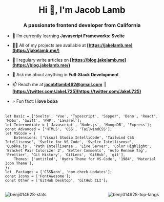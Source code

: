 <h1 align="center">Hi 👋, I'm Jacob Lamb</h1>
<h3 align="center">A passionate frontend developer from California</h3>

- 🌱 I’m currently learning **Javascript Frameworks: Svelte**

- 👨‍💻 All of my projects are available at **[https://jakelamb.me](https://jakelamb.me/)**

- 📝 I regulary write articles on **[https://blog.jakelamb.me](https://blog.jakelamb.me/)**

- 💬 Ask me about anything in  **Full-Stack Development**

- 📫 Reach me at **[jacobtlamb462@gmail.com](mailto:jacobtlamb462@gmail.com)** || **[https://twitter.com/JakeL725](https://twitter.com/JakeL725)**

- ⚡ Fun fact: **I love boba**

<pre>
<code>
let Basic = ['Svelte', 'Vue', 'Typescript', 'Sapper', 'Deno', 'React', 'Mobx', 'Swift', 'PHP', 'Lavarel'];
let Intermediate = ['Javascript', 'Node.js', 'MongoDB', 'Express'];
const Advanced = ['HTML5', 'CSS', 'TailwindCSS'];
let VSCode = {
	Extensions: ['Visual Studio IntelliCode', 'Tailwind CSS Intellisense', 'Svelte for VS Code', 'Svelte Intellisense', 'Quokka.js', 'Path Intellisense', 'Live Server', 'Color Highlight', 'Bracket Pair Colorizer 2', 'Better Comments', 'Auto Rename Tag', 'Prettier', 'Git History', 'GitLens', 'GitHub', 'git'],
	Themes: ['untitled', 'Hydra Theme for VS-Code', '1984', 'Material Icon Theme'],
};
let  Packages = ['CSSNano', 'npm-check-updates'];
const Icons = ['FontAwesome'];
const Other = ['GitHub Desktop', 'GitHub CLI'];
</code>
</pre>

<p><img align="left" src="https://github-readme-stats.vercel.app/api?username=benji014628&show_icons=true" alt="benji014628-stats" /></p>
<p><img align="right" src="https://github-readme-stats.vercel.app/api/top-langs/?username=benji014628" alt="benji014628-top-langs" /></p>
